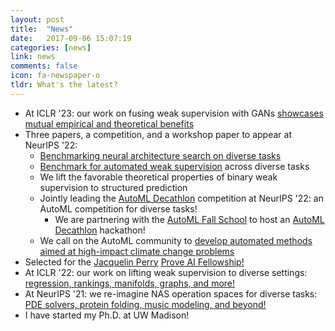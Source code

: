 ```yaml
---
layout: post
title:  "News"
date:   2017-09-06 15:07:19
categories: [news]
link: news
comments: false
icon: fa-newspaper-o
tldr: What's the latest? 
---
```



- At ICLR '23: our work on fusing weak supervision with GANs [showcases mutual empirical and theoretical benefits][wsgan]
- Three papers, a competition, and a workshop paper to appear at NeurIPS '22: 
  - [Benchmarking neural architecture search on diverse tasks][nasbench360]
  - [Benchmark for automated weak supervision][awsbench101] across diverse tasks
  - We lift the favorable theoretical properties of binary weak supervision to structured prediction
  - Jointly leading the [AutoML Decathlon][decathlon] competition at NeurIPS '22: an AutoML competition for diverse tasks!  
    - We are partnering with the [AutoML Fall School][automlfallschool] to host an [AutoML Decathlon][decathlon] hackathon! 
  - We call on the AutoML community to [develop automated methods aimed at high-impact climate change problems][automlccai]
- Selected for the [Jacquelin Perry][prove-fellowship] [Prove AI Fellowship!][prove]
- At ICLR '22: our work on lifting weak supervision to diverse settings: [regression, rankings, manifolds, graphs, and more!][uws]
- At NeurIPS '21: we re-imagine NAS operation spaces for diverse tasks: [PDE solvers, protein folding, music modeling, and beyond!][xd]
- I have started my Ph.D. at UW Madison!

[wsgan]: https://arxiv.org/pdf/2203.12023.pdf
[automlccai]: https://arxiv.org/abs/2210.03324
[nasbench360]: https://arxiv.org/abs/2110.05668
[awsbench101]: https://arxiv.org/abs/2208.14362
[prove]: https://www.prove.com/
[prove-fellowship]: https://sites.google.com/unify.id/ai-fellowship/home-fall-2021-cfp/about-jacquelin-perry
[decathlon]: https://www.cs.cmu.edu/~automl-decathlon-22/
[uws]: https://arxiv.org/pdf/2112.03865.pdf
[xd]: https://arxiv.org/pdf/2103.15798.pdf
[automlfallschool]: https://sites.google.com/view/automl-fall-school-2022#h.t6lqyjysy4c4
